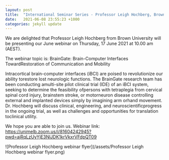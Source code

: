 ```yaml
---
layout: post
title:  "International Seminar Series - Professor Leigh Hochberg, Brown University"
date:   2021-06-08 23:55:23 +1000
categories: jekyll update
---
```

We are delighted that Professor Leigh Hochberg from Brown University will be presenting our June webinar on Thursday, 17 June 2021 at 10.00 am (AEST). 

The webinar topic is: BrainGate: Brain-Computer Interfaces TowardRestoration of Communication and Mobility

Intracortical brain-computer interfaces (iBCI) are poised to revolutionize our ability torestore lost neurologic functions. The BrainGate research team has been conducting amulti-site pilot clinical trial (IDE) of an iBCI system, seeking to determine the feasibility ofpersons with tetraplegia from cervical spinal cord injury, brainstem stroke, or motorneuron disease controlling external and implanted devices simply by imagining arm orhand movement. Dr. Hochberg will discuss clinical, engineering, and neuroscientificprogress in the ongoing trial, as well as challenges and opportunities for translation toclinical utility.

We hope you are able to join us. Webinar link: https://unimelb.zoom.us/j/81604242945?pwd=ajRqLzUyYjE3NlJDK1krVkxrVFdpQT09

![Professor Leigh Hochberg webinar flyer](/assets/Professor Leigh Hochberg webinar flyer.png)
